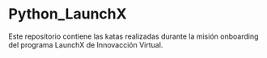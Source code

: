 # Python_LaunchX
Este repositorio contiene las katas realizadas durante la misión onboarding del programa LaunchX de Innovacción Virtual.

